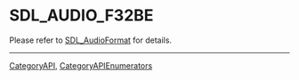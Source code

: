 # SDL_AUDIO_F32BE

Please refer to [SDL_AudioFormat](SDL_AudioFormat) for details.

----
[CategoryAPI](CategoryAPI), [CategoryAPIEnumerators](CategoryAPIEnumerators)

